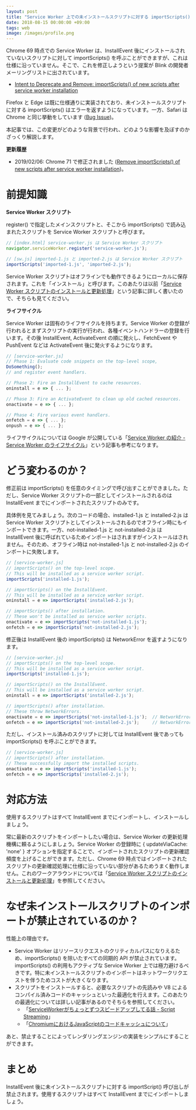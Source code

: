 ```yaml
---
layout: post
title: "Service Worker 上での未インストールスクリプトに対する importScripts()"
date: 2018-08-15 00:00:00 +09:00
tags: web
image: /images/profile.png
---
```


Chrome 69 時点での Service Worker は、InstallEvent 後にインストールされていないスクリプトに対して importScripts() を呼ぶことができますが、これは仕様に沿っていません。そこで、これを修正しようという提案が Blink の開発者メーリングリストに出されています。

- [Intent to Deprecate and Remove: importScripts() of new scripts after service worker installation](https://groups.google.com/a/chromium.org/forum/#!topic/blink-dev/a6P-niHWgF4)

Firefox と Edge は既に仕様通りに実装されており、未インストールスクリプトに対する importScripts() はエラーを返すようになっています。一方、Safari は Chrome と同じ挙動をしています ([Bug Issue](https://bugs.webkit.org/show_bug.cgi?id=188495))。

本記事では、この変更がどのような背景で行われ、どのような影響を及ぼすのかざっくり解説します。

**更新履歴**

- 2019/02/06: Chrome 71 で修正されました ([Remove importScripts() of new scripts after service worker installation](https://www.chromestatus.com/feature/5748516353736704))。

# 前提知識

**Service Worker スクリプト**

register() で指定したメインスクリプトと、そこから importScripts() で読み込まれたスクリプトを Service Worker スクリプトと呼びます。

```js
// [index.html] service-worker.js は Service Worker スクリプト
navigator.serviceWorker.register('service-worker.js');
```

```js
// [sw.js] imported-1.js と imported-2.js は Service Worker スクリプト
importScripts('imported-1.js', 'imported-2.js');
```

Service Worker スクリプトはオフラインでも動作できるようにローカルに保存されます。これを「インストール」と呼びます。このあたりは以前「[Service Worker スクリプトのインストールと更新処理](/2018/02/15/service-worker-install-and-update-scripts)」という記事に詳しく書いたので、そちらも見てください。

**ライフサイクル**

Service Worker は固有のライフサイクルを持ちます。Service Worker の登録が行われるとまずスクリプトの実行が行われ、各種イベントハンドラーの登録を行います。その後 InstallEvent, ActivateEvent の順に発火し、FetchEvent や PushEvent などは ActivateEvent 後に発火するようになります。

```js
// [service-worker.js]
// Phase 1: Evaluate code snippets on the top-level scope,
DoSomething();
// and register event handlers.

// Phase 2: Fire an InstallEvent to cache resources.
oninstall = e => { ... };

// Phase 3: Fire an ActivateEvent to clean up old cached resources.
onactivate = e => { ... };

// Phase 4: Fire various event handlers.
onfetch = e => { ... };
onpush = e => { ... };
```

ライフサイクルについては Google が公開している「[Service Worker の紹介 - Service Worker のライフサイクル](https://developers.google.com/web/fundamentals/primers/service-workers/?hl=ja#service_worker_1)」という記事も参考になります。

# どう変わるのか？

修正前は importScripts() を任意のタイミングで呼び出すことができました。ただし、Service Worker スクリプトの一部としてインストールされるのは InstallEvent までにインポートされたスクリプトのみです。

具体例を見てみましょう。次のコードの場合、installed-1.js と installed-2.js は Service Worker スクリプトとしてインストールされるのでオフライン時にもインポートできます。一方、not-installed-1.js と not-installed-2.js は InstallEvent 後に呼ばれているためインポートはされますがインストールはされません。そのため、オフライン時は not-installed-1.js と not-installed-2.js のインポートに失敗します。

```js
// [service-worker.js]
// importScripts() on the top-level scope.
// This will be installed as a service worker script.
importScripts('installed-1.js');

// importScripts() on the InstallEvent.
// This will be installed as a service worker script.
oninstall = e => importScripts('installed-2.js');

// importScripts() after installation.
// These won't be installed as service worker scripts.
onactivate = e => importScripts('not-installed-1.js');
onfetch = e => importScripts('not-installed-2.js');
```

修正後は InstallEvent 後の importScripts() は NetworkError を返すようになります。

```js
// [service-worker.js]
// importScripts() on the top-level scope.
// This will be installed as a service worker script.
importScripts('installed-1.js');

// importScripts() on the InstallEvent.
// This will be installed as a service worker script.
oninstall = e => importScripts('installed-2.js');

// importScripts() after installation.
// These throw NetworkErrors.
onactivate = e => importScripts('not-installed-1.js');  // NetworkError
onfetch = e => importScripts('not-installed-2.js');     // NetworkError
```

ただし、インストール済みのスクリプトに対しては InstallEvent 後であっても importScripts() を呼ぶことができます。

```js
// [service-worker.js]
// importScripts() after installation.
// These successfully import the installed scripts.
onactivate = e => importScripts('installed-1.js');
onfetch = e => importScripts('installed-2.js');
```

# 対応方法

使用するスクリプトはすべて InstallEvent までにインポートし、インストールしましょう。

常に最新のスクリプトをインポートしたい場合は、Service Worker の更新処理機構に頼るようにしましょう。Service Worker の登録時に { updateViaCache: 'none' } オプションを指定することで、インポートされたスクリプトの更新確認頻度を上げることができます。ただし、Chrome 69 時点ではインポートされたスクリプトの更新確認処理に仕様に沿っていない部分があるためうまく動作しません。これのワークアラウンドについては「[Service Worker スクリプトのインストールと更新処理](/2018/02/15/service-worker-install-and-update-scripts)」を参照してください。

# なぜ未インストールスクリプトのインポートが禁止されているのか？

性能上の理由です。

- Service Worker はリソースリクエストのクリティカルパスになりえるため、importScripts() を除いたすべての同期的 API が禁止されています。importScripts() の利用もアクティブな Service Worker 上では極力避けるべきです。特に未インストールスクリプトのインポートはネットワークリクエストを伴うためコストが大きくなります。
- スクリプトをインストールすると、必要なスクリプトの先読みや V8 によるコンパイル済みコードのキャッシュといった最適化を行えます。このあたりの最適化については詳しい記事があるのでそちらを参照してください。
  - 「[ServiceWorkerがちょっとずつスピードアップしてる話 - Script Streaming](https://qiita.com/amiq11/items/016d00364a2cfe05f040#script-streaming)」
  - 「[ChromiumにおけるJavaScriptのコードキャッシュについて](https://qiita.com/horo/items/28ebd011b31f580a410a)」

あと、禁止することによってレンダリングエンジンの実装をシンプルにすることができます。

# まとめ

InstallEvent 後に未インストールスクリプトに対する importScript() 呼び出しが禁止されます。使用するスクリプトはすべて InstallEvent までにインポートしましょう。